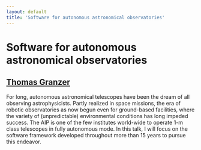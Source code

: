 ```yaml
---
layout: default
title: 'Software for autonomous astronomical observatories'
---
```


# Software for autonomous astronomical observatories

## [Thomas Granzer](../../speaker/TEWRHT/)

For long, autonomous astronomical telescopes have been the dream of all observing astrophysicists. Partly realized in space missions, the era of robotic observatories as now begun even for ground-based facilities, where the variety of (unpredictable) environmental conditions has long impeded success. The AIP is one of the few institutes world-wide to operate 1-m class telescopes in fully autonomous mode. In this talk, I will focus on the software framework developed throughout more than 15 years to pursue this endeavor.